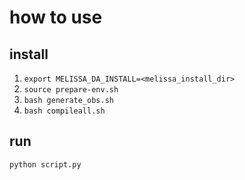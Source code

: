# how to use  
  
## install  
1) `export MELISSA_DA_INSTALL=<melissa_install_dir>`  
2) `source prepare-env.sh`  
3) `bash generate_obs.sh`  
4) `bash compileall.sh`  

## run  
`python script.py`

